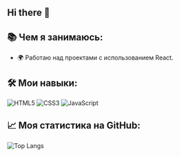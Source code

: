 ## Hi there 👋

## 📚 Чем я занимаюсь:
- 🌍 Работаю над проектами с использованием React.

## 🛠 Мои навыки:
![HTML5](https://img.shields.io/badge/-HTML5-E34F26?logo=html5&logoColor=white)
![CSS3](https://img.shields.io/badge/-CSS3-1572B6?logo=css3&logoColor=white)
![JavaScript](https://img.shields.io/badge/-JavaScript-F7DF1E?logo=javascript&logoColor=black)

## 📈 Моя статистика на GitHub:
![Top Langs](https://github-readme-stats.vercel.app/api/top-langs/?username=rmaidveo&layout=compact&theme=radical)

